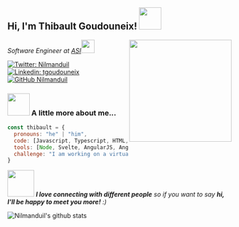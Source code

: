 <h2> Hi, I'm Thibault Goudouneix! <img src="https://media.giphy.com/media/mGcNjsfWAjY5AEZNw6/giphy.gif" width="50"></h2>
<img align='right' src="https://media.giphy.com/media/3shgEY0KaAW5y/giphy.gif" width="230">
<p><em>Software Engineer at <a href="http://www.asi.fr">ASI</a><img src="https://media.giphy.com/media/WUlplcMpOCEmTGBtBW/giphy.gif" width="30"> 
</em></p>

[![Twitter: Nilmanduil](https://img.shields.io/twitter/follow/Nilmanduil?style=social)](https://twitter.com/Nilmanduil)
[![Linkedin: tgoudouneix](https://img.shields.io/badge/-tgoudouneix-blue?style=flat-square&logo=Linkedin&logoColor=white&link=https://www.linkedin.com/in/tgoudouneix/)](https://www.linkedin.com/in/tgoudouneix/)
[![GitHub Nilmanduil](https://img.shields.io/github/followers/Nilmanduil?label=follow&style=social)](https://github.com/Nilmanduil)


### <img src="https://media.giphy.com/media/VgCDAzcKvsR6OM0uWg/giphy.gif" width="50"> A little more about me...  

```javascript
const thibault = {
  pronouns: "he" | "him",
  code: [Javascript, Typescript, HTML, CSS, PHP],
  tools: [Node, Svelte, AngularJS, Angular, Ionic, Vue],
  challenge: "I am working on a virtual substitute to little stressballs to launch at coworkers"
}
```

<img src="https://media.giphy.com/media/LnQjpWaON8nhr21vNW/giphy.gif" width="60"> <em><b>I love connecting with different people</b> so if you want to say <b>hi, I'll be happy to meet you more!</b> :)</em>

![Nilmanduil's github stats](https://github-readme-stats.vercel.app/api?username=Nilmanduil&show_icons=true)

<!--
**Nilmanduil/Nilmanduil** is a ✨ _special_ ✨ repository because its `README.md` (this file) appears on your GitHub profile.

Here are some ideas to get you started:

- 🔭 I’m currently working on ...
- 🌱 I’m currently learning ...
- 👯 I’m looking to collaborate on ...
- 🤔 I’m looking for help with ...
- 💬 Ask me about ...
- 📫 How to reach me: ...
- 😄 Pronouns: ...
- ⚡ Fun fact: ...
-->
